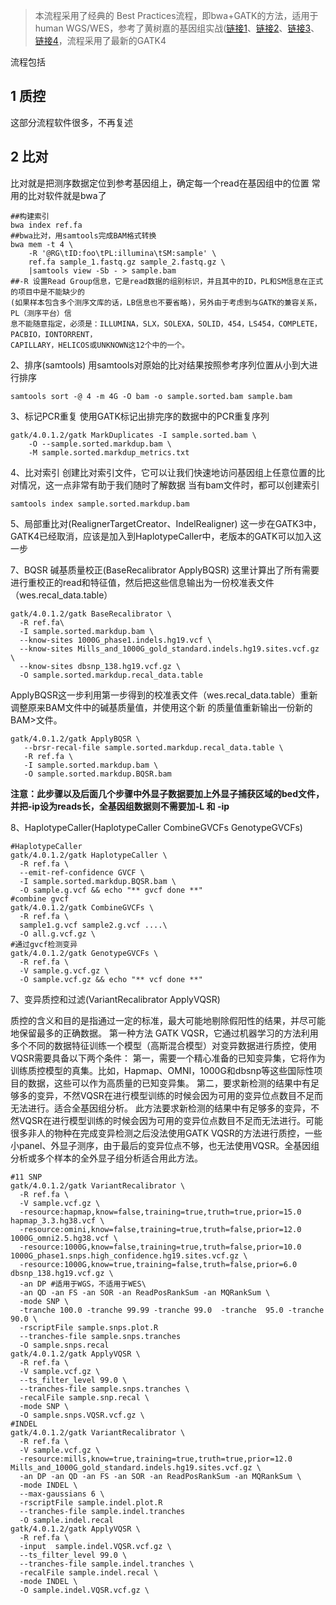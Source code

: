 > 本流程采用了经典的 Best Practices流程，即bwa+GATK的方法，适用于human WGS/WES，参考了黄树嘉的基因组实战([链接1](https://www.jianshu.com/p/859c0345624c)、[链接2](https://www.jianshu.com/p/0b0c4ab4c38a)、[链接3](https://www.jianshu.com/p/ff8204ae7ebf)、[链接4](https://www.jianshu.com/p/66361e7e2340)，流程采用了最新的GATK4

流程包括
## 1 质控
这部分流程软件很多，不再复述

## 2 比对
比对就是把测序数据定位到参考基因组上，确定每一个read在基因组中的位置
常用的比对软件就是bwa了
```shell
##构建索引
bwa index ref.fa
##bwa比对，用samtools完成BAM格式转换
bwa mem -t 4 \
    -R '@RG\tID:foo\tPL:illumina\tSM:sample' \
    ref.fa sample_1.fastq.gz sample_2.fastq.gz \
    |samtools view -Sb - > sample.bam
##-R 设置Read Group信息，它是read数据的组别标识，并且其中的ID，PL和SM信息在正式的项目中是不能缺少的
(如果样本包含多个测序文库的话，LB信息也不要省略)，另外由于考虑到与GATK的兼容关系，PL（测序平台）信
息不能随意指定，必须是：ILLUMINA，SLX，SOLEXA，SOLID，454，LS454，COMPLETE，PACBIO，IONTORRENT，
CAPILLARY，HELICOS或UNKNOWN这12个中的一个。
```
2、排序(samtools)
用samtools对原始的比对结果按照参考序列位置从小到大进行排序
```shell
samtools sort -@ 4 -m 4G -O bam -o sample.sorted.bam sample.bam
```
3、标记PCR重复
使用GATK标记出排完序的数据中的PCR重复序列
```shell
gatk/4.0.1.2/gatk MarkDuplicates -I sample.sorted.bam \
    -O --sample.sorted.markdup.bam \
    -M sample.sorted.markdup_metrics.txt
```
4、比对索引
创建比对索引文件，它可以让我们快速地访问基因组上任意位置的比对情况，这一点非常有助于我们随时了解数据
当有bam文件时，都可以创建索引
```shell
samtools index sample.sorted.markdup.bam
```
5、局部重比对(RealignerTargetCreator、IndelRealigner)
这一步在GATK3中，GATK4已经取消，应该是加入到HaplotypeCaller中，老版本的GATK可以加入这一步

7、BQSR 碱基质量校正(BaseRecalibrator ApplyBQSR)
这里计算出了所有需要进行重校正的read和特征值，然后把这些信息输出为一份校准表文件（wes.recal_data.table）
```shell
gatk/4.0.1.2/gatk BaseRecalibrator \
  -R ref.fa\
  -I sample.sorted.markdup.bam \
  --know-sites 1000G_phase1.indels.hg19.vcf \
  --know-sites Mills_and_1000G_gold_standard.indels.hg19.sites.vcf.gz \
  --know-sites dbsnp_138.hg19.vcf.gz \
  -O sample.sorted.markdup.recal_data.table
```
ApplyBQSR这一步利用第一步得到的校准表文件（wes.recal_data.table）重新调整原来BAM文件中的碱基质量值，并使用这个新
的质量值重新输出一份新的BAM>文件。
```shell
gatk/4.0.1.2/gatk ApplyBQSR \
   --brsr-recal-file sample.sorted.markdup.recal_data.table \
   -R ref.fa \
   -I sample.sorted.markdup.bam \
   -O sample.sorted.markdup.BQSR.bam
```
**注意：此步骤以及后面几个步骤中外显子数据要加上外显子捕获区域的bed文件，并把-ip设为reads长，全基因组数据则不需要加-L 和 -ip**

8、HaplotypeCaller(HaplotypeCaller CombineGVCFs GenotypeGVCFs)
```shell
#HaplotypeCaller
gatk/4.0.1.2/gatk HaplotypeCaller \
  -R ref.fa \
  --emit-ref-confidence GVCF \
  -I sample.sorted.markdup.BQSR.bam \
  -O sample.g.vcf && echo "** gvcf done **"
#combine gvcf
gatk/4.0.1.2/gatk CombineGVCFs \
  -R ref.fa \
  sample1.g.vcf sample2.g.vcf ....\
  -O all.g.vcf.gz \
#通过gvcf检测变异
gatk/4.0.1.2/gatk GenotypeGVCFs \
  -R ref.fa \
  -V sample.g.vcf.gz \
  -O sample.vcf.gz && echo "** vcf done **"
```
7、变异质控和过滤(VariantRecalibrator ApplyVQSR)

质控的含义和目的是指通过一定的标准，最大可能地剔除假阳性的结果，并尽可能地保留最多的正确数据。
第一种方法 GATK VQSR，它通过机器学习的方法利用多个不同的数据特征训练一个模型（高斯混合模型）对变异数据进行质控，使用VQSR需要具备以下两个条件：
第一，需要一个精心准备的已知变异集，它将作为训练质控模型的真集。比如，Hapmap、OMNI，1000G和dbsnp等这些国际性项目的数据，这些可以作为高质量的已知变异集。
第二，要求新检测的结果中有足够多的变异，不然VQSR在进行模型训练的时候会因为可用的变异位点数目不足而无法进行。适合全基因组分析。
此方法要求新检测的结果中有足够多的变异，不然VQSR在进行模型训练的时候会因为可用的变异位点数目不足而无法进行。可能很多非人的物种在完成变异检测之后没法使用GATK VQSR的方法进行质控，一些小panel、外显子测序，由于最后的变异位点不够，也无法使用VQSR。全基因组分析或多个样本的全外显子组分析适合用此方法。
```shell
#11 SNP
gatk/4.0.1.2/gatk VariantRecalibrator \
  -R ref.fa \
  -V sample.vcf.gz \
  -resource:hapmap,know=false,training=true,truth=true,prior=15.0 hapmap_3.3.hg38.vcf \
  -resource:omini,know=false,training=true,truth=false,prior=12.0 1000G_omni2.5.hg38.vcf \
  -resource:1000G,know=false,training=true,truth=false,prior=10.0 1000G_phase1.snps.high_confidence.hg19.sites.vcf.gz \
  -resource:1000G,know=true,training=false,truth=false,prior=6.0 dbsnp_138.hg19.vcf.gz \
  -an DP #适用于WGS，不适用于WES\
  -an QD -an FS -an SOR -an ReadPosRankSum -an MQRankSum \
  -mode SNP \
  -tranche 100.0 -tranche 99.99 -tranche 99.0  -tranche  95.0 -tranche 90.0 \
  -rscriptFile sample.snps.plot.R
  --tranches-file sample.snps.tranches
  -O sample.snps.recal
gatk/4.0.1.2/gatk ApplyVQSR \
  -R ref.fa \
  -V sample.vcf.gz \
  --ts_filter_level 99.0 \
  --tranches-file sample.snps.tranches \
  -recalFile sample.snp.recal \
  -mode SNP \
  -O sample.snps.VQSR.vcf.gz \
#INDEL
gatk/4.0.1.2/gatk VariantRecalibrator \
  -R ref.fa \
  -V sample.vcf.gz \
  -resource:mills,know=true,training=true,truth=true,prior=12.0  Mills_and_1000G_gold_standard.indels.hg19.sites.vcf.gz \
  -an DP -an QD -an FS -an SOR -an ReadPosRankSum -an MQRankSum \
  -mode INDEL \
  --max-gaussians 6 \
  -rscriptFile sample.indel.plot.R
  --tranches-file sample.indel.tranches
  -O sample.indel.recal
gatk/4.0.1.2/gatk ApplyVQSR \
  -R ref.fa \
  -input  sample.indel.VQSR.vcf.gz \
  --ts_filter_level 99.0 \
  --tranches-file sample.indel.tranches \
  -recalFile sample.indel.recal \
  -mode INDEL \
  -O sample.indel.VQSR.vcf.gz \
```

